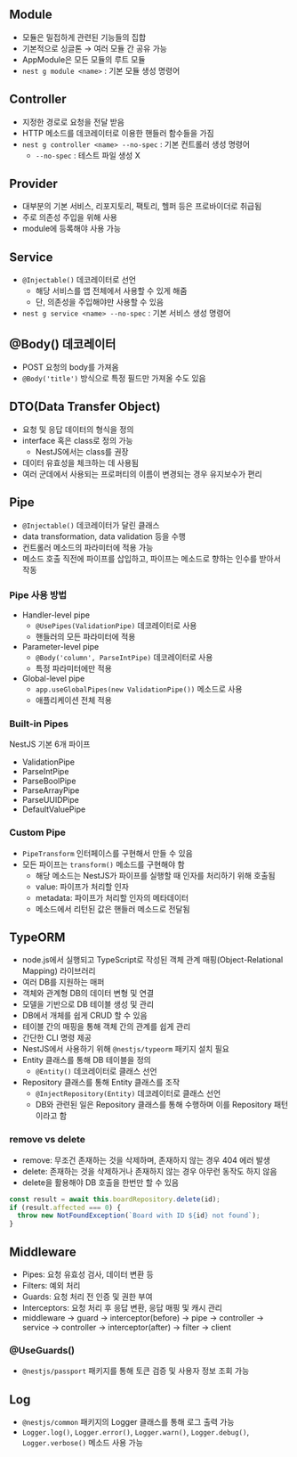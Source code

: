 ## Module

- 모듈은 밀접하게 관련된 기능들의 집합
- 기본적으로 싱글톤 → 여러 모듈 간 공유 가능
- AppModule은 모든 모듈의 루트 모듈
- `nest g module <name>` : 기본 모듈 생성 명령어

## Controller

- 지정한 경로로 요청을 전달 받음
- HTTP 메소드를 데코레이터로 이용한 핸들러 함수들을 가짐
- `nest g controller <name> --no-spec` : 기본 컨트롤러 생성 명령어
  - `--no-spec` : 테스트 파일 생성 X

## Provider

- 대부분의 기본 서비스, 리포지토리, 팩토리, 헬퍼 등은 프로바이더로 취급됨
- 주로 의존성 주입을 위해 사용
- module에 등록해야 사용 가능

## Service

- `@Injectable()` 데코레이터로 선언
  - 해당 서비스를 앱 전체에서 사용할 수 있게 해줌
  - 단, 의존성을 주입해야만 사용할 수 있음
- `nest g service <name> --no-spec` : 기본 서비스 생성 명령어

## @Body() 데코레이터

- POST 요청의 body를 가져옴
- `@Body('title')` 방식으로 특정 필드만 가져올 수도 있음

## DTO(Data Transfer Object)

- 요청 및 응답 데이터의 형식을 정의
- interface 혹은 class로 정의 가능
  - NestJS에서는 class를 권장
- 데이터 유효성을 체크하는 데 사용됨
- 여러 군데에서 사용되는 프로퍼티의 이름이 변경되는 경우 유지보수가 편리

## Pipe

- `@Injectable()` 데코레이터가 달린 클래스
- data transformation, data validation 등을 수행
- 컨트롤러 메소드의 파라미터에 적용 가능
- 메소드 호출 직전에 파이프를 삽입하고, 파이프는 메소드로 향하는 인수를 받아서 작동

### Pipe 사용 방법

- Handler-level pipe
  - `@UsePipes(ValidationPipe)` 데코레이터로 사용
  - 핸들러의 모든 파라미터에 적용
- Parameter-level pipe
  - `@Body('column', ParseIntPipe)` 데코레이터로 사용
  - 특정 파라미터에만 적용
- Global-level pipe
  - `app.useGlobalPipes(new ValidationPipe())` 메소드로 사용
  - 애플리케이션 전체 적용

### Built-in Pipes

NestJS 기본 6개 파이프

- ValidationPipe
- ParseIntPipe
- ParseBoolPipe
- ParseArrayPipe
- ParseUUIDPipe
- DefaultValuePipe

### Custom Pipe

- `PipeTransform` 인터페이스를 구현해서 만들 수 있음
- 모든 파이프는 `transform()` 메소드를 구현해야 함
  - 해당 메소드는 NestJS가 파이프를 실행할 때 인자를 처리하기 위해 호출됨
  - value: 파이프가 처리할 인자
  - metadata: 파이프가 처리할 인자의 메타데이터
  - 메소드에서 리턴된 값은 핸들러 메소드로 전달됨

## TypeORM

- node.js에서 실행되고 TypeScript로 작성된 객체 관계 매핑(Object-Relational Mapping) 라이브러리
- 여러 DB를 지원하는 매퍼
- 객체와 관계형 DB의 데이터 변형 및 연결
- 모델을 기반으로 DB 테이블 생성 및 관리
- DB에서 개체를 쉽게 CRUD 할 수 있음
- 테이블 간의 매핑을 통해 객체 간의 관계를 쉽게 관리
- 간단한 CLI 명령 제공
- NestJS에서 사용하기 위해 `@nestjs/typeorm` 패키지 설치 필요
- Entity 클래스를 통해 DB 테이블을 정의
  - `@Entity()` 데코레이터로 클래스 선언
- Repository 클래스를 통해 Entity 클래스를 조작
  - `@InjectRepository(Entity)` 데코레이터로 클래스 선언
  - DB와 관련된 일은 Repository 클래스를 통해 수행하며 이를 Repository 패턴이라고 함

### remove vs delete

- remove: 무조건 존재하는 것을 삭제하며, 존재하지 않는 경우 404 에러 발생
- delete: 존재하는 것을 삭제하거나 존재하지 않는 경우 아무런 동작도 하지 않음
- delete을 활용해야 DB 호출을 한번만 할 수 있음

```ts
const result = await this.boardRepository.delete(id);
if (result.affected === 0) {
  throw new NotFoundException(`Board with ID ${id} not found`);
}
```

## Middleware

- Pipes: 요청 유효성 검사, 데이터 변환 등
- Filters: 예외 처리
- Guards: 요청 처리 전 인증 및 권한 부여
- Interceptors: 요청 처리 후 응답 변환, 응답 매핑 및 캐시 관리
- middleware → guard → interceptor(before) → pipe → controller → service → controller → interceptor(after) → filter → client

### @UseGuards()

- `@nestjs/passport` 패키지를 통해 토큰 검증 및 사용자 정보 조회 가능

## Log

- `@nestjs/common` 패키지의 Logger 클래스를 통해 로그 출력 가능
- `Logger.log()`, `Logger.error()`, `Logger.warn()`, `Logger.debug()`, `Logger.verbose()` 메소드 사용 가능
